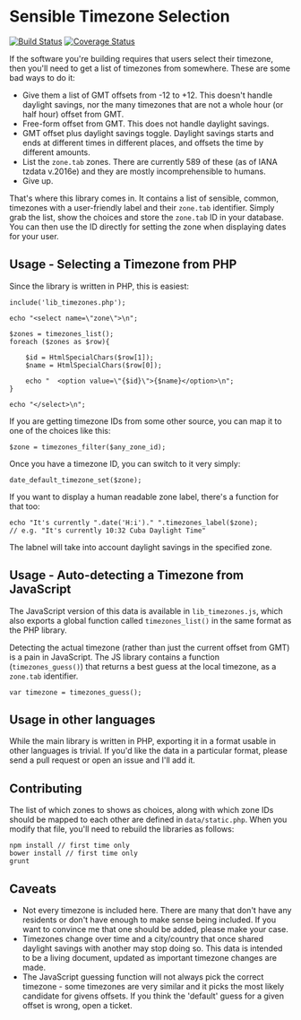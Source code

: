 # Sensible Timezone Selection

[![Build Status](https://travis-ci.org/iamcal/lib_timezones.svg)](https://travis-ci.org/iamcal/lib_timezones) [![Coverage Status](https://coveralls.io/repos/github/iamcal/lib_timezones/badge.svg?branch=master)](https://coveralls.io/github/iamcal/lib_timezones?branch=master)

If the software you're building requires that users select their timezone, then 
you'll need to get a list of timezones from somewhere. These are some bad ways to do it:

*  Give them a list of GMT offsets from -12 to +12. This doesn't handle daylight 
   savings, nor the many timezones that are not a whole hour (or half hour)
   offset from GMT.
*  Free-form offset from GMT. This does not handle daylight savings.
*  GMT offset plus daylight savings toggle. Daylight savings starts and ends
   at different times in different places, and offsets the time by different
   amounts.
*  List the `zone.tab` zones. There are currently 589 of these (as of IANA tzdata v.2016e)
   and they are mostly incomprehensible to humans.
*  Give up.

That's where this library comes in. It contains a list of sensible, common, timezones
with a user-friendly label and their `zone.tab` identifier. Simply grab the list, show
the choices and store the `zone.tab` ID in your database. You can then use the ID 
directly for setting the zone when displaying dates for your user.


## Usage - Selecting a Timezone from PHP

Since the library is written in PHP, this is easiest:

    include('lib_timezones.php');

    echo "<select name=\"zone\">\n";

    $zones = timezones_list();
    foreach ($zones as $row){

    	$id = HtmlSpecialChars($row[1]);
    	$name = HtmlSpecialChars($row[0]);

    	echo "  <option value=\"{$id}\">{$name}</option>\n";
    }

    echo "</select>\n";

If you are getting timezone IDs from some other source, you can map it to one of the
choices like this:

    $zone = timezones_filter($any_zone_id);

Once you have a timezone ID, you can switch to it very simply:

    date_default_timezone_set($zone);

If you want to display a human readable zone label, there's a function for that too:

    echo "It's currently ".date('H:i')." ".timezones_label($zone);
    // e.g. "It's currently 10:32 Cuba Daylight Time"

The labnel will take into account daylight savings in the specified zone.


## Usage - Auto-detecting a Timezone from JavaScript

The JavaScript version of this data is available in `lib_timezones.js`, which also exports
a global function called `timezones_list()` in the same format as the PHP library.

Detecting the actual timezone (rather than just the current offset from GMT) is a pain in 
JavaScript. The JS library contains a function (`timezones_guess()`) that returns a best 
guess at the local timezone, as a `zone.tab` identifier.

    var timezone = timezones_guess();


## Usage in other languages

While the main library is written in PHP, exporting it in a format usable in other languages 
is trivial. If you'd like the data in a particular format, please send a pull request or open
an issue and I'll add it.


## Contributing

The list of which zones to shows as choices, along with which zone IDs should be mapped to each
other are defined in `data/static.php`. When you modify that file, you'll need to rebuild the
libraries as follows:

    npm install // first time only
    bower install // first time only
    grunt


## Caveats

*  Not every timezone is included here. There are many that don't have any residents or don't 
   have enough to make sense being included. If you want to convince me that one should be 
   added, please make your case.
*  Timezones change over time and a city/country that once shared daylight savings with another
   may stop doing so. This data is intended to be a living document, updated as important 
   timezone changes are made.
*  The JavaScript guessing function will not always pick the correct timezone - some timezones
   are very similar and it picks the most likely candidate for givens offsets. If you think
   the 'default' guess for a given offset is wrong, open a ticket.
